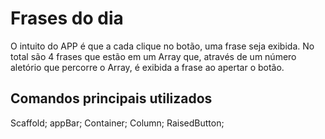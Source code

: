 # Frases do dia

O intuito do APP é que a cada clique no botão, uma frase seja exibida. No total são 4 frases que estão em um Array que, através de um número aletório que percorre o Array, é exibida a frase ao apertar o botão.

## Comandos principais utilizados

Scaffold;
appBar;
Container;
Column;
RaisedButton;
